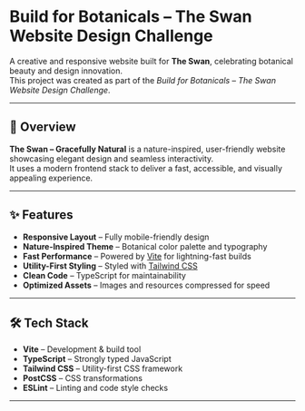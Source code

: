# Build for Botanicals – The Swan Website Design Challenge

A creative and responsive website built for **The Swan**, celebrating botanical beauty and design innovation.  
This project was created as part of the *Build for Botanicals – The Swan Website Design Challenge*.



---

## 🌿 Overview

**The Swan – Gracefully Natural** is a nature-inspired, user-friendly website showcasing elegant design and seamless interactivity.  
It uses a modern frontend stack to deliver a fast, accessible, and visually appealing experience.

---

## ✨ Features

- **Responsive Layout** – Fully mobile-friendly design
- **Nature-Inspired Theme** – Botanical color palette and typography
- **Fast Performance** – Powered by [Vite](https://vitejs.dev/) for lightning-fast builds
- **Utility-First Styling** – Styled with [Tailwind CSS](https://tailwindcss.com/)
- **Clean Code** – TypeScript for maintainability
- **Optimized Assets** – Images and resources compressed for speed

---

## 🛠 Tech Stack

- **Vite** – Development & build tool
- **TypeScript** – Strongly typed JavaScript
- **Tailwind CSS** – Utility-first CSS framework
- **PostCSS** – CSS transformations
- **ESLint** – Linting and code style checks

---


